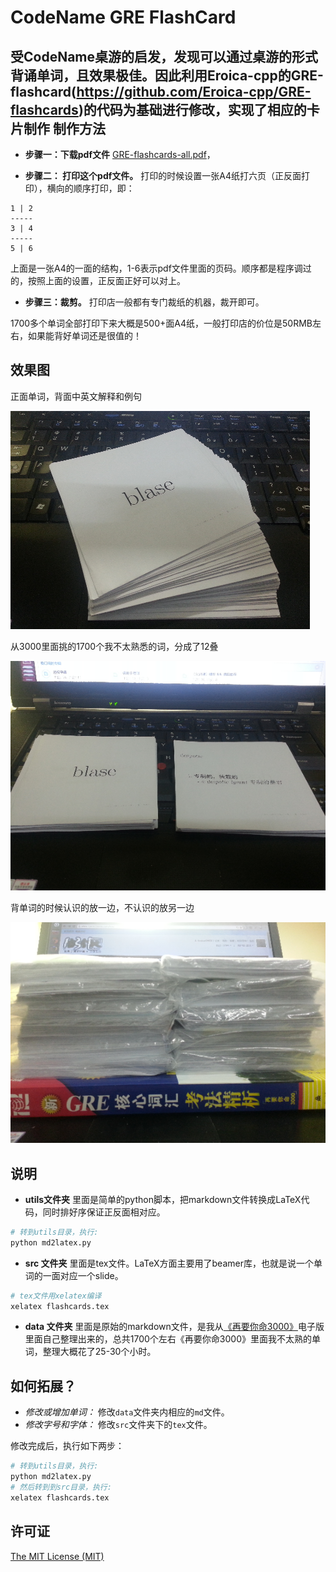 CodeName GRE FlashCard
====
受CodeName桌游的启发，发现可以通过桌游的形式背诵单词，且效果极佳。因此利用Eroica-cpp的GRE-flashcard(https://github.com/Eroica-cpp/GRE-flashcards)的代码为基础进行修改，实现了相应的卡片制作
制作方法
----
* **步骤一：下载pdf文件** [GRE-flashcards-all.pdf](https://github.com/Eroica-cpp/GRE-flashcards/blob/master/download/GRE-flashcards-all.pdf)，

* **步骤二： 打印这个pdf文件。**
打印的时候设置一张A4纸打六页（正反面打印），横向的顺序打印，即：
```
1 | 2
-----
3 | 4
-----
5 | 6
```
上面是一张A4的一面的结构，1-6表示pdf文件里面的页码。顺序都是程序调过的，按照上面的设置，正反面正好可以对上。

* **步骤三：裁剪。** 打印店一般都有专门裁纸的机器，裁开即可。

1700多个单词全部打印下来大概是500+面A4纸，一般打印店的价位是50RMB左右，如果能背好单词还是很值的！

效果图
----
正面单词，背面中英文解释和例句

![](https://github.com/Eroica-cpp/GRE-flashcards/blob/master/image/card1.png)

从3000里面挑的1700个我不太熟悉的词，分成了12叠

![](https://github.com/Eroica-cpp/GRE-flashcards/blob/master/image/card2.png)

背单词的时候认识的放一边，不认识的放另一边

![](https://github.com/Eroica-cpp/GRE-flashcards/blob/master/image/card3.png)

说明
----
* **utils文件夹** 里面是简单的python脚本，把markdown文件转换成LaTeX代码，同时排好序保证正反面相对应。
```Bash
# 转到utils目录，执行:
python md2latex.py
```

* **src 文件夹** 里面是tex文件。LaTeX方面主要用了beamer库，也就是说一个单词的一面对应一个slide。
```Bash
# tex文件用xelatex编译
xelatex flashcards.tex
```

* **data 文件夹** 里面是原始的markdown文件，是我从[《再要你命3000》](https://www.google.com/search?q=%E5%86%8D%E8%A6%81%E4%BD%A0%E5%91%BD3000+pdf&ie=utf-8&oe=utf-8)电子版里面自己整理出来的，总共1700个左右《再要你命3000》里面我不太熟的单词，整理大概花了25-30个小时。

如何拓展？
----
* *修改或增加单词：* 修改`data`文件夹内相应的`md`文件。
* *修改字号和字体：* 修改`src`文件夹下的`tex`文件。

修改完成后，执行如下两步：
```Bash
# 转到utils目录，执行:
python md2latex.py
# 然后转到到src目录，执行:
xelatex flashcards.tex
```

许可证
---
[The MIT License (MIT)](https://mit-license.org/)

